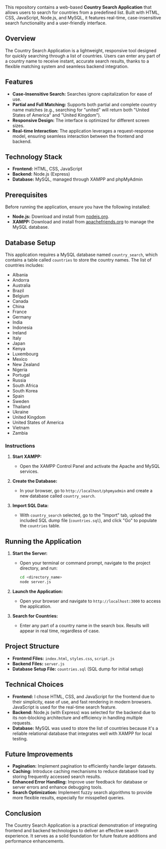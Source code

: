 This repository contains a web-based **Country Search Application** that allows users to search for countries from a predefined list. Built with HTML, CSS, JavaScript, Node.js, and MySQL, it features real-time, case-insensitive search functionality and a user-friendly interface.

## Overview

The Country Search Application is a lightweight, responsive tool designed for quickly searching through a list of countries. Users can enter any part of a country name to receive instant, accurate search results, thanks to a flexible matching system and seamless backend integration.

## Features

- **Case-Insensitive Search:** Searches ignore capitalization for ease of use.
- **Partial and Full Matching:** Supports both partial and complete country name matches (e.g., searching for "united" will return both "United States of America" and "United Kingdom").
- **Responsive Design:** The interface is optimized for different screen sizes.
- **Real-time Interaction:** The application leverages a request-response model, ensuring seamless interaction between the frontend and backend.

## Technology Stack

- **Frontend:** HTML, CSS, JavaScript
- **Backend:** Node.js (Express)
- **Database:** MySQL, managed through XAMPP and phpMyAdmin

## Prerequisites

Before running the application, ensure you have the following installed:

- **Node.js:** Download and install from [nodejs.org](https://nodejs.org/).
- **XAMPP:** Download and install from [apachefriends.org](https://www.apachefriends.org/index.html) to manage the MySQL database.

## Database Setup

This application requires a MySQL database named `country_search`, which contains a table called `countries` to store the country names. The list of countries includes:

- Albania
- Andorra
- Australia
- Brazil
- Belgium
- Canada
- China
- France
- Germany
- India
- Indonesia
- Ireland
- Italy
- Japan
- Kenya
- Luxembourg
- Mexico
- New Zealand
- Nigeria
- Portugal
- Russia
- South Africa
- South Korea
- Spain
- Sweden
- Thailand
- Ukraine
- United Kingdom
- United States of America
- Vietnam
- Zambia

### Instructions

1. **Start XAMPP:**
   - Open the XAMPP Control Panel and activate the Apache and MySQL services.

2. **Create the Database:**
   - In your browser, go to `http://localhost/phpmyadmin` and create a new database called `country_search`.

3. **Import SQL Data:**
   - With `country_search` selected, go to the "Import" tab, upload the included SQL dump file (`countries.sql`), and click "Go" to populate the `countries` table.

## Running the Application

1. **Start the Server:**
   - Open your terminal or command prompt, navigate to the project directory, and run:
     ```bash
     cd <directory_name>
     node server.js
     ```

2. **Launch the Application:**
   - Open your browser and navigate to `http://localhost:3000` to access the application.

3. **Search for Countries:**
   - Enter any part of a country name in the search box. Results will appear in real time, regardless of case.

## Project Structure

- **Frontend Files:** `index.html`, `styles.css`, `script.js`
- **Backend Files:** `server.js`
- **Database Setup File:** `countries.sql` (SQL dump for initial setup)

## Technical Choices

- **Frontend:** I chose HTML, CSS, and JavaScript for the frontend due to their simplicity, ease of use, and fast rendering in modern browsers. JavaScript is used for the real-time search feature.
- **Backend:** Node.js (with Express) was selected for the backend due to its non-blocking architecture and efficiency in handling multiple requests.
- **Database:** MySQL was used to store the list of countries because it's a reliable relational database that integrates well with XAMPP for local testing.

## Future Improvements

- **Pagination:** Implement pagination to efficiently handle larger datasets.
- **Caching:** Introduce caching mechanisms to reduce database load by storing frequently accessed search results.
- **Enhanced Error Handling:** Improve user feedback for database or server errors and enhance debugging tools.
- **Search Optimization:** Implement fuzzy search algorithms to provide more flexible results, especially for misspelled queries.

## Conclusion

The Country Search Application is a practical demonstration of integrating frontend and backend technologies to deliver an effective search experience. It serves as a solid foundation for future feature additions and performance enhancements. 
